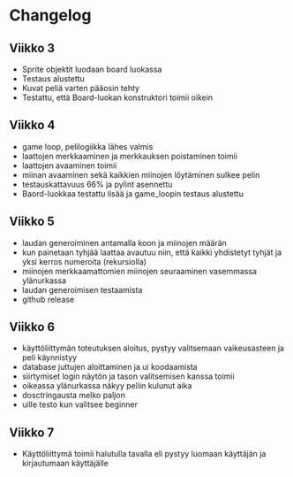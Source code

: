 # Changelog

## Viikko 3

- Sprite objektit luodaan board luokassa 
- Testaus alustettu
- Kuvat peliä varten pääosin tehty
- Testattu, että Board-luokan konstruktori toimii oikein

## Viikko 4

- game loop, pelilogiikka lähes valmis
- laattojen merkkaaminen ja merkkauksen poistaminen toimii
- laattojen avaaminen toimii
- miinan avaaminen sekä kaikkien miinojen löytäminen sulkee pelin
- testauskattavuus 66% ja pylint asennettu
- Baord-luokkaa testattu lisää ja game_loopin testaus alustettu

## Viikko 5

- laudan generoiminen antamalla koon ja miinojen määrän
- kun painetaan tyhjää laattaa avautuu niin, että kaikki yhdistetyt tyhjät ja yksi kerros numeroita (rekursiolla)
- miinojen merkkaamattomien miinojen seuraaminen vasemmassa ylänurkassa
- laudan generoimisen testaamista
- github release

## Viikko 6

- käyttöliittymän toteutuksen aloitus, pystyy valitsemaan vaikeusasteen ja peli käynnistyy
- database juttujen aloittaminen ja ui koodaamista
- siirtymiset login näytön ja tason valitsemisen kanssa toimii
- oikeassa ylänurkassa näkyy peliin kulunut aika
- dosctringausta melko paljon
- uille testo kun valitsee beginner

## Viikko 7

- Käyttöliittymä toimii halutulla tavalla eli pystyy luomaan käyttäjän ja kirjautumaan käyttäjälle
